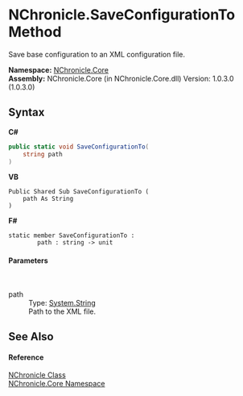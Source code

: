 # NChronicle.SaveConfigurationTo Method 
 

Save base configuration to an XML configuration file.

**Namespace:**&nbsp;<a href="N_NChronicle_Core.md">NChronicle.Core</a><br />**Assembly:**&nbsp;NChronicle.Core (in NChronicle.Core.dll) Version: 1.0.3.0 (1.0.3.0)

## Syntax

**C#**<br />
``` C#
public static void SaveConfigurationTo(
	string path
)
```

**VB**<br />
``` VB
Public Shared Sub SaveConfigurationTo ( 
	path As String
)
```

**F#**<br />
``` F#
static member SaveConfigurationTo : 
        path : string -> unit 

```


#### Parameters
&nbsp;<dl><dt>path</dt><dd>Type: <a href="http://msdn2.microsoft.com/en-us/library/s1wwdcbf" target="_blank">System.String</a><br />Path to the XML file.</dd></dl>

## See Also


#### Reference
<a href="T_NChronicle_Core_NChronicle.md">NChronicle Class</a><br /><a href="N_NChronicle_Core.md">NChronicle.Core Namespace</a><br />
